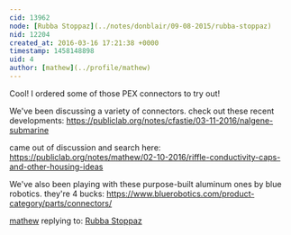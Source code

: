 ```yaml
---
cid: 13962
node: [Rubba Stoppaz](../notes/donblair/09-08-2015/rubba-stoppaz)
nid: 12204
created_at: 2016-03-16 17:21:38 +0000
timestamp: 1458148898
uid: 4
author: [mathew](../profile/mathew)
---
```


Cool! I ordered some of those PEX connectors to try out!

We've been discussing a variety of connectors.  check out these recent developments:
https://publiclab.org/notes/cfastie/03-11-2016/nalgene-submarine

came out of discussion and search here:
https://publiclab.org/notes/mathew/02-10-2016/riffle-conductivity-caps-and-other-housing-ideas

We've also been playing with these purpose-built aluminum ones by blue robotics. they're 4 bucks:
https://www.bluerobotics.com/product-category/parts/connectors/



[mathew](../profile/mathew) replying to: [Rubba Stoppaz](../notes/donblair/09-08-2015/rubba-stoppaz)

